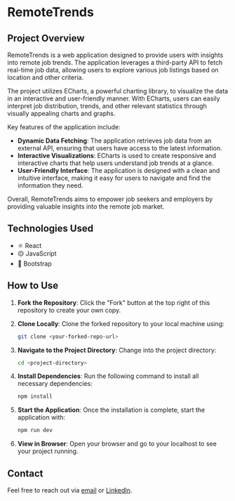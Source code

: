 # RemoteTrends

## Project Overview

RemoteTrends is a web application designed to provide users with insights into remote job trends. The application leverages a third-party API to fetch real-time job data, allowing users to explore various job listings based on location and other criteria.

The project utilizes ECharts, a powerful charting library, to visualize the data in an interactive and user-friendly manner. With ECharts, users can easily interpret job distribution, trends, and other relevant statistics through visually appealing charts and graphs.

Key features of the application include:
- **Dynamic Data Fetching**: The application retrieves job data from an external API, ensuring that users have access to the latest information.
- **Interactive Visualizations**: ECharts is used to create responsive and interactive charts that help users understand job trends at a glance.
- **User-Friendly Interface**: The application is designed with a clean and intuitive interface, making it easy for users to navigate and find the information they need.

Overall, RemoteTrends aims to empower job seekers and employers by providing valuable insights into the remote job market.

## Technologies Used

- ⚛️ React
- 🟡 JavaScript
- 🎨 Bootstrap


## How to Use

1. **Fork the Repository**: Click the "Fork" button at the top right of this repository to create your own copy.

2. **Clone Locally**: Clone the forked repository to your local machine using:
   ```bash
   git clone <your-forked-repo-url>
   ```

3. **Navigate to the Project Directory**: Change into the project directory:
   ```bash
   cd <project-directory>
   ```

4. **Install Dependencies**: Run the following command to install all necessary dependencies:
   ```bash
   npm install
   ```

5. **Start the Application**: Once the installation is complete, start the application with:
   ```bash
   npm run dev
   ```

6. **View in Browser**: Open your browser and go to your localhost to see your project running.


## Contact

Feel free to reach out via [email](mailto:danutnanu@icloud.com) or [LinkedIn](https://www.linkedin.com/in/danut-nanu-7474b4267/).
